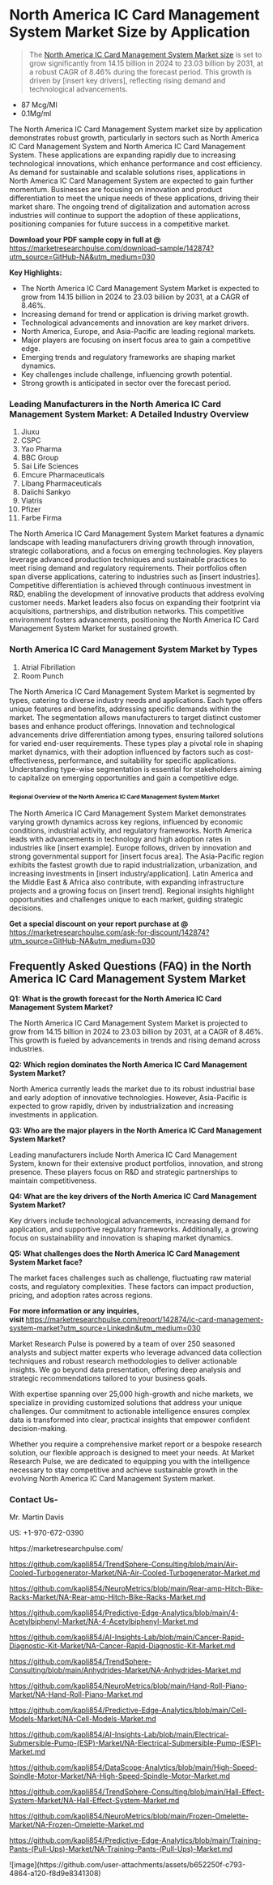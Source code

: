 <h1>North America IC Card Management System Market&nbsp;Size by Application</h1><blockquote><p>The <a href="https://marketresearchpulse.com/download-sample/142874?utm_source=GitHub-NA&amp;utm_medium=030">North America IC Card Management System Market size</a> is set to grow significantly from 14.15 billion in 2024 to 23.03 billion by 2031, at a robust CAGR of 8.46% during the forecast period. This growth is driven by [insert key drivers], reflecting rising demand and technological advancements.</p></blockquote><ul><li>87 Mcg/Ml<li> 0.1Mg/ml</li></ul><p>The North America IC Card Management System market size by application demonstrates robust growth, particularly in sectors such as North America IC Card Management System and North America IC Card Management System. These applications are expanding rapidly due to increasing technological innovations, which enhance performance and cost efficiency. As demand for sustainable and scalable solutions rises, applications in North America IC Card Management System are expected to gain further momentum. Businesses are focusing on innovation and product differentiation to meet the unique needs of these applications, driving their market share. The ongoing trend of digitalization and automation across industries will continue to support the adoption of these applications, positioning companies for future success in a competitive market.</p><p><strong>Download your PDF sample copy in full at @ </strong><a href="https://marketresearchpulse.com/download-sample/142874?utm_source=GitHub-NA&amp;utm_medium=030">https://marketresearchpulse.com/download-sample/142874?utm_source=GitHub-NA&amp;utm_medium=030</a></p><p><strong>Key Highlights: </strong></p><ul><li>The North America IC Card Management System Market is expected to grow from 14.15 billion in 2024 to 23.03 billion by 2031, at a CAGR of 8.46%.</li><li>Increasing demand for trend or application is driving market growth.</li><li>Technological advancements and innovation are key market drivers.</li><li>North America, Europe, and Asia-Pacific are leading regional markets.</li><li>Major players are focusing on insert focus area to gain a competitive edge.</li><li>Emerging trends and regulatory frameworks are shaping market dynamics.</li><li>Key challenges include challenge, influencing growth potential.</li><li>Strong growth is anticipated in sector over the forecast period.</li></ul><h3>Leading Manufacturers in the North America IC Card Management System Market: A Detailed Industry Overview</h3><ol><li>Jiuxu</li><li>CSPC</li><li>Yao Pharma</li><li>BBC Group</li><li>Sai Life Sciences</li><li>Emcure Pharmaceuticals</li><li>Libang Pharmaceuticals</li><li>Daiichi Sankyo</li><li>Viatris</li><li>Pfizer</li><li>Farbe Firma</li></ol><div class="flex max-w-full flex-col flex-grow"><div class="min-h-8 text-message flex w-full flex-col items-end gap-2 whitespace-normal break-words [.text-message+&amp;]:mt-5" dir="auto" data-message-author-role="assistant" data-message-id="fd8432e4-4910-450d-b182-61b7bfb0a01f" data-message-model-slug="gpt-4o"><div class="flex w-full flex-col gap-1 empty:hidden first:pt-[3px]"><div class="markdown prose w-full break-words dark:prose-invert light"><p>The North America IC Card Management System Market features a dynamic landscape with leading manufacturers driving growth through innovation, strategic collaborations, and a focus on emerging technologies. Key players leverage advanced production techniques and sustainable practices to meet rising demand and regulatory requirements. Their portfolios often span diverse applications, catering to industries such as [insert industries]. Competitive differentiation is achieved through continuous investment in R&amp;D, enabling the development of innovative products that address evolving customer needs. Market leaders also focus on expanding their footprint via acquisitions, partnerships, and distribution networks. This competitive environment fosters advancements, positioning the North America IC Card Management System Market for sustained growth.</p></div></div></div></div><h3>North America IC Card Management System Market by Types</h3><ol><li>Atrial Fibrillation<li> Room Punch</li></ol><div class="flex max-w-full flex-col flex-grow"><div class="min-h-8 text-message flex w-full flex-col items-end gap-2 whitespace-normal break-words [.text-message+&amp;]:mt-5" dir="auto" data-message-author-role="assistant" data-message-id="084470be-0bb7-4664-bddf-5156b4f41249" data-message-model-slug="gpt-4o-mini"><div class="flex w-full flex-col gap-1 empty:hidden first:pt-[3px]"><div class="markdown prose w-full break-words dark:prose-invert light"><p>The North America IC Card Management System Market is segmented by types, catering to diverse industry needs and applications. Each type offers unique features and benefits, addressing specific demands within the market. The segmentation allows manufacturers to target distinct customer bases and enhance product offerings. Innovation and technological advancements drive differentiation among types, ensuring tailored solutions for varied end-user requirements. These types play a pivotal role in shaping market dynamics, with their adoption influenced by factors such as cost-effectiveness, performance, and suitability for specific applications. Understanding type-wise segmentation is essential for stakeholders aiming to capitalize on emerging opportunities and gain a competitive edge.</p></div></div></div></div><h3><span style="font-size: 11px;">Regional Overview of the North America IC Card Management System Market</span></h3><div class="flex max-w-full flex-col flex-grow"><div class="min-h-8 text-message flex w-full flex-col items-end gap-2 whitespace-normal break-words [.text-message+&amp;]:mt-5" dir="auto" data-message-author-role="assistant" data-message-id="e9038762-ce64-4e30-91c9-9bd413514231" data-message-model-slug="gpt-4o-mini"><div class="flex w-full flex-col gap-1 empty:hidden first:pt-[3px]"><div class="markdown prose w-full break-words dark:prose-invert light"><p>The North America IC Card Management System Market demonstrates varying growth dynamics across key regions, influenced by economic conditions, industrial activity, and regulatory frameworks. North America leads with advancements in technology and high adoption rates in industries like [insert example]. Europe follows, driven by innovation and strong governmental support for [insert focus area]. The Asia-Pacific region exhibits the fastest growth due to rapid industrialization, urbanization, and increasing investments in [insert industry/application]. Latin America and the Middle East &amp; Africa also contribute, with expanding infrastructure projects and a growing focus on [insert trend]. Regional insights highlight opportunities and challenges unique to each market, guiding strategic decisions.</p></div></div></div></div><p><strong>Get a special discount on your report purchase at @ </strong><a href="https://marketresearchpulse.com/ask-for-discount/142874?utm_source=GitHub-NA&amp;utm_medium=030">https://marketresearchpulse.com/ask-for-discount/142874?utm_source=GitHub-NA&amp;utm_medium=030</a></p><h2>Frequently Asked Questions (FAQ) in the North America IC Card Management System Market</h2><p><strong>Q1: What is the growth forecast for the North America IC Card Management System Market?</strong></p><p>The North America IC Card Management System Market is projected to grow from 14.15 billion in 2024 to 23.03 billion by 2031, at a CAGR of 8.46%. This growth is fueled by advancements in trends and rising demand across industries.</p><p><strong>Q2: Which region dominates the North America IC Card Management System Market?</strong></p><p>North America currently leads the market due to its robust industrial base and early adoption of innovative technologies. However, Asia-Pacific is expected to grow rapidly, driven by industrialization and increasing investments in application.</p><p><strong>Q3: Who are the major players in the North America IC Card Management System Market?</strong></p><p>Leading manufacturers include North America IC Card Management System, known for their extensive product portfolios, innovation, and strong presence. These players focus on R&amp;D and strategic partnerships to maintain competitiveness.</p><p><strong>Q4: What are the key drivers of the North America IC Card Management System Market?</strong></p><p>Key drivers include technological advancements, increasing demand for application, and supportive regulatory frameworks. Additionally, a growing focus on sustainability and innovation is shaping market dynamics.</p><p><strong>Q5: What challenges does the North America IC Card Management System Market face?</strong></p><p>The market faces challenges such as challenge, fluctuating raw material costs, and regulatory complexities. These factors can impact production, pricing, and adoption rates across regions.</p><p><strong>For more information or any inquiries, visit&nbsp;</strong><a href="https://marketresearchpulse.com/report/142874/ic-card-management-system-market?utm_source=Linkedin&utm_medium=030">https://marketresearchpulse.com/report/142874/ic-card-management-system-market?utm_source=Linkedin&utm_medium=030</a></p><p>Market Research Pulse is powered by a team of over 250 seasoned analysts and subject matter experts who leverage advanced data collection techniques and robust research methodologies to deliver actionable insights. We go beyond data presentation, offering deep analysis and strategic recommendations tailored to your business goals.</p><p>With expertise spanning over 25,000 high-growth and niche markets, we specialize in providing customized solutions that address your unique challenges. Our commitment to actionable intelligence ensures complex data is transformed into clear, practical insights that empower confident decision-making.</p><p>Whether you require a comprehensive market report or a bespoke research solution, our flexible approach is designed to meet your needs. At Market Research Pulse, we are dedicated to equipping you with the intelligence necessary to stay competitive and achieve sustainable growth in the evolving North America IC Card Management System market.</p><h3><strong>Contact Us-</strong></h3><p>Mr. Martin Davis</p><p>US: +1-970-672-0390</p><p>https://marketresearchpulse.com/</p><p><a href="https://github.com/kapli854/TrendSphere-Consulting/blob/main/Air-Cooled-Turbogenerator-Market/NA-Air-Cooled-Turbogenerator-Market.md">https://github.com/kapli854/TrendSphere-Consulting/blob/main/Air-Cooled-Turbogenerator-Market/NA-Air-Cooled-Turbogenerator-Market.md</a></p><p><a href="https://github.com/kapli854/NeuroMetrics/blob/main/Rear-amp-Hitch-Bike-Racks-Market/NA-Rear-amp-Hitch-Bike-Racks-Market.md">https://github.com/kapli854/NeuroMetrics/blob/main/Rear-amp-Hitch-Bike-Racks-Market/NA-Rear-amp-Hitch-Bike-Racks-Market.md</a></p><p><a href="https://github.com/kapli854/Predictive-Edge-Analytics/blob/main/4-Acetylbiphenyl-Market/NA-4-Acetylbiphenyl-Market.md">https://github.com/kapli854/Predictive-Edge-Analytics/blob/main/4-Acetylbiphenyl-Market/NA-4-Acetylbiphenyl-Market.md</a></p><p><a href="https://github.com/kapli854/AI-Insights-Lab/blob/main/Cancer-Rapid-Diagnostic-Kit-Market/NA-Cancer-Rapid-Diagnostic-Kit-Market.md">https://github.com/kapli854/AI-Insights-Lab/blob/main/Cancer-Rapid-Diagnostic-Kit-Market/NA-Cancer-Rapid-Diagnostic-Kit-Market.md</a></p><p><a href="https://github.com/kapli854/TrendSphere-Consulting/blob/main/Anhydrides-Market/NA-Anhydrides-Market.md">https://github.com/kapli854/TrendSphere-Consulting/blob/main/Anhydrides-Market/NA-Anhydrides-Market.md</a></p><p><a href="https://github.com/kapli854/NeuroMetrics/blob/main/Hand-Roll-Piano-Market/NA-Hand-Roll-Piano-Market.md">https://github.com/kapli854/NeuroMetrics/blob/main/Hand-Roll-Piano-Market/NA-Hand-Roll-Piano-Market.md</a></p><p><a href="https://github.com/kapli854/Predictive-Edge-Analytics/blob/main/Cell-Models-Market/NA-Cell-Models-Market.md">https://github.com/kapli854/Predictive-Edge-Analytics/blob/main/Cell-Models-Market/NA-Cell-Models-Market.md</a></p><p><a href="https://github.com/kapli854/AI-Insights-Lab/blob/main/Electrical-Submersible-Pump-(ESP)-Market/NA-Electrical-Submersible-Pump-(ESP)-Market.md">https://github.com/kapli854/AI-Insights-Lab/blob/main/Electrical-Submersible-Pump-(ESP)-Market/NA-Electrical-Submersible-Pump-(ESP)-Market.md</a></p><p><a href="https://github.com/kapli854/DataScope-Analytics/blob/main/High-Speed-Spindle-Motor-Market/NA-High-Speed-Spindle-Motor-Market.md">https://github.com/kapli854/DataScope-Analytics/blob/main/High-Speed-Spindle-Motor-Market/NA-High-Speed-Spindle-Motor-Market.md</a></p><p><a href="https://github.com/kapli854/TrendSphere-Consulting/blob/main/Hall-Effect-System-Market/NA-Hall-Effect-System-Market.md">https://github.com/kapli854/TrendSphere-Consulting/blob/main/Hall-Effect-System-Market/NA-Hall-Effect-System-Market.md</a></p><p><a href="https://github.com/kapli854/NeuroMetrics/blob/main/Frozen-Omelette-Market/NA-Frozen-Omelette-Market.md">https://github.com/kapli854/NeuroMetrics/blob/main/Frozen-Omelette-Market/NA-Frozen-Omelette-Market.md</a></p><p><a href="https://github.com/kapli854/Predictive-Edge-Analytics/blob/main/Training-Pants-(Pull-Ups)-Market/NA-Training-Pants-(Pull-Ups)-Market.md">https://github.com/kapli854/Predictive-Edge-Analytics/blob/main/Training-Pants-(Pull-Ups)-Market/NA-Training-Pants-(Pull-Ups)-Market.md</a></p>
![image](https://github.com/user-attachments/assets/b652250f-c793-4864-a120-f8d9e8341308)
